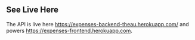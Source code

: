 ## See Live Here

The API is live here https://expenses-backend-theau.herokuapp.com/ and powers https://expenses-frontend.herokuapp.com.
